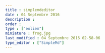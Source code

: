 ```yaml
---
title : simplemdeditor
date : 04 Septembre 2016
description : 
order : 
type : ["eolien"]
miniature : frog.jpg
last_modified : 04 Septembre 2016 02-58-06
type_editor : ["SimpleMd"]
---
```

